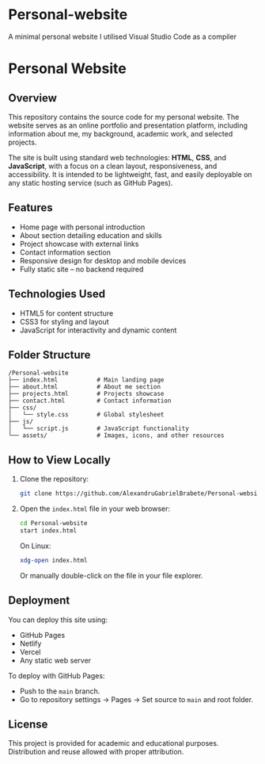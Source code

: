 # Personal-website
A minimal personal website
I utilised Visual Studio Code as a compiler

# Personal Website

## Overview

This repository contains the source code for my personal website. The website serves as an online portfolio and presentation platform, including information about me, my background, academic work, and selected projects.

The site is built using standard web technologies: **HTML**, **CSS**, and **JavaScript**, with a focus on a clean layout, responsiveness, and accessibility. It is intended to be lightweight, fast, and easily deployable on any static hosting service (such as GitHub Pages).

## Features

- Home page with personal introduction
- About section detailing education and skills
- Project showcase with external links
- Contact information section
- Responsive design for desktop and mobile devices
- Fully static site – no backend required

## Technologies Used

- HTML5 for content structure
- CSS3 for styling and layout
- JavaScript for interactivity and dynamic content

## Folder Structure

```
/Personal-website
├── index.html           # Main landing page
├── about.html           # About me section
├── projects.html        # Projects showcase
├── contact.html         # Contact information
├── css/
│   └── style.css        # Global stylesheet
├── js/
│   └── script.js        # JavaScript functionality
└── assets/              # Images, icons, and other resources
```

## How to View Locally

1. Clone the repository:
   ```bash
   git clone https://github.com/AlexandruGabrielBrabete/Personal-website.git
   ```

2. Open the `index.html` file in your web browser:
   ```bash
   cd Personal-website
   start index.html
   ```

   On Linux:
   ```bash
   xdg-open index.html
   ```

   Or manually double-click on the file in your file explorer.

## Deployment

You can deploy this site using:

- GitHub Pages
- Netlify
- Vercel
- Any static web server

To deploy with GitHub Pages:
- Push to the `main` branch.
- Go to repository settings → Pages → Set source to `main` and root folder.

## License

This project is provided for academic and educational purposes. Distribution and reuse allowed with proper attribution.
